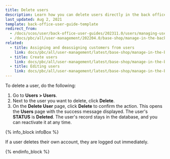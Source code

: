 ```yaml
---
title: Delete users
description: Learn how you can delete users directly in the back office of your Spryker Cloud Commerce OS Shop.
last_updated: Aug 2, 2021
template: back-office-user-guide-template
redirect_from:
  - /docs/scos/user/back-office-user-guides/202311.0/users/managing-users/deleting-users.html
  - /docs/pbc/all/user-management/202204.0/base-shop/manage-in-the-back-office/manage-users/delete-users.html
related:
  - title: Assigning and deassigning customers from users
    link: docs/pbc/all/user-management/latest/base-shop/manage-in-the-back-office/manage-users/assign-and-deassign-customers-from-users.html
  - title: Create users
    link: docs/pbc/all/user-management/latest/base-shop/manage-in-the-back-office/manage-users/create-users.html
  - title: Editing users
    link: docs/pbc/all/user-management/latest/base-shop/manage-in-the-back-office/manage-users/edit-users.html
---
```



To delete a user, do the following:
1. Go to **Users&nbsp;<span aria-label="and then">></span> Users**.
2. Next to the user you want to delete, click **Delete**.
3. On the **Delete User** page, click **Delete** to confirm the action.
    This opens the **Users** page with the success message displayed. The user's **STATUS** is **Deleted**. The user's record stays in the database, and you can reactivate it at any time.


{% info_block infoBox %}

If a user deletes their own account, they are logged out immediately.

{% endinfo_block %}
